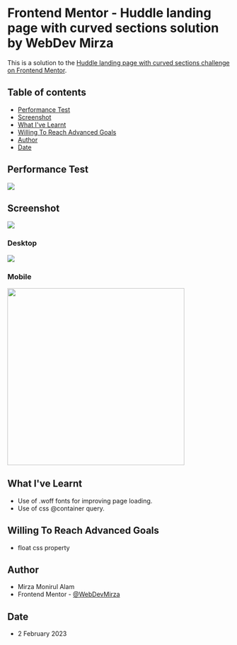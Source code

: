 # Frontend Mentor - Huddle landing page with curved sections solution by WebDev Mirza

This is a solution to the [Huddle landing page with curved sections challenge on Frontend Mentor](https://www.frontendmentor.io/challenges/huddle-landing-page-with-curved-sections-5ca5ecd01e82137ec91a50f2).

## Table of contents

- [Performance Test](#performance-test)
- [Screenshot](#screenshot)
- [What I've Learnt](#what-ive-learnt)
- [Willing To Reach Advanced Goals](#willing-to-reach-advanced-goals)
- [Author](#author)
- [Date](#date)

## Performance Test

![](./per.jpg)

## Screenshot

![](./ss.gif)

### Desktop

![](./lg.webp)

### Mobile


<img src="./sm.webp" width="400" />

## What I've Learnt

- Use of .woff fonts for improving page loading.
- Use of css @container query.

## Willing To Reach Advanced Goals

- float css property

## Author

- Mirza Monirul Alam
- Frontend Mentor - [@WebDevMirza](https://www.frontendmentor.io/profile/WebDevMirza)

## Date

- 2 February 2023
